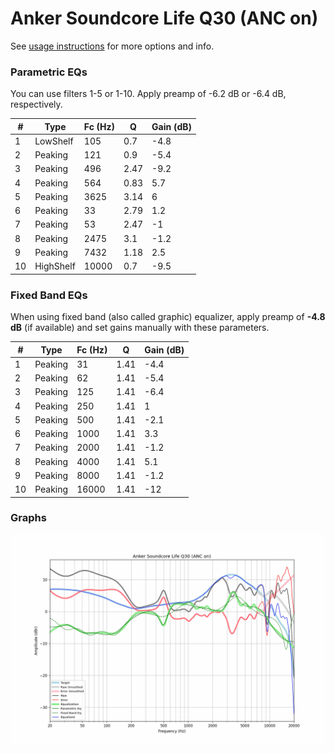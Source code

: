 # Anker Soundcore Life Q30 (ANC on)
See [usage instructions](https://github.com/jaakkopasanen/AutoEq#usage) for more options and info.

### Parametric EQs
You can use filters 1-5 or 1-10. Apply preamp of -6.2 dB or -6.4 dB, respectively.

|   # | Type      |   Fc (Hz) |    Q |   Gain (dB) |
|-----|-----------|-----------|------|-------------|
|   1 | LowShelf  |       105 | 0.7  |        -4.8 |
|   2 | Peaking   |       121 | 0.9  |        -5.4 |
|   3 | Peaking   |       496 | 2.47 |        -9.2 |
|   4 | Peaking   |       564 | 0.83 |         5.7 |
|   5 | Peaking   |      3625 | 3.14 |         6   |
|   6 | Peaking   |        33 | 2.79 |         1.2 |
|   7 | Peaking   |        53 | 2.47 |        -1   |
|   8 | Peaking   |      2475 | 3.1  |        -1.2 |
|   9 | Peaking   |      7432 | 1.18 |         2.5 |
|  10 | HighShelf |     10000 | 0.7  |        -9.5 |

### Fixed Band EQs
When using fixed band (also called graphic) equalizer, apply preamp of **-4.8 dB** (if available) and set gains manually with these parameters.

|   # | Type    |   Fc (Hz) |    Q |   Gain (dB) |
|-----|---------|-----------|------|-------------|
|   1 | Peaking |        31 | 1.41 |        -4.4 |
|   2 | Peaking |        62 | 1.41 |        -5.4 |
|   3 | Peaking |       125 | 1.41 |        -6.4 |
|   4 | Peaking |       250 | 1.41 |         1   |
|   5 | Peaking |       500 | 1.41 |        -2.1 |
|   6 | Peaking |      1000 | 1.41 |         3.3 |
|   7 | Peaking |      2000 | 1.41 |        -1.2 |
|   8 | Peaking |      4000 | 1.41 |         5.1 |
|   9 | Peaking |      8000 | 1.41 |        -1.2 |
|  10 | Peaking |     16000 | 1.41 |       -12   |

### Graphs
![](./Anker%20Soundcore%20Life%20Q30%20(ANC%20on).png)
